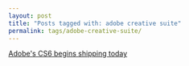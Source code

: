 ```yaml
---
layout: post
title: "Posts tagged with: adobe creative suite"
permalink: tags/adobe-creative-suite/
---
```

[Adobe's CS6 begins shipping today](/2012/05/adobes-cs6-begins-shipping-today)
